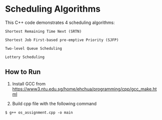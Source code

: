 # Scheduling Algorithms 
This C++ code demonstrates 4 scheduling algorithms:
```
Shortest Remaining Time Next (SRTN)

Shortest Job First-based pre-emptive Priority (SJFP)

Two-level Queue Scheduling

Lottery Scheduling
```

## How to Run
1. Install GCC from https://www3.ntu.edu.sg/home/ehchua/programming/cpp/gcc_make.html

2. Build cpp file with the following command
```
$ g++ os_assignment.cpp -o main
```
